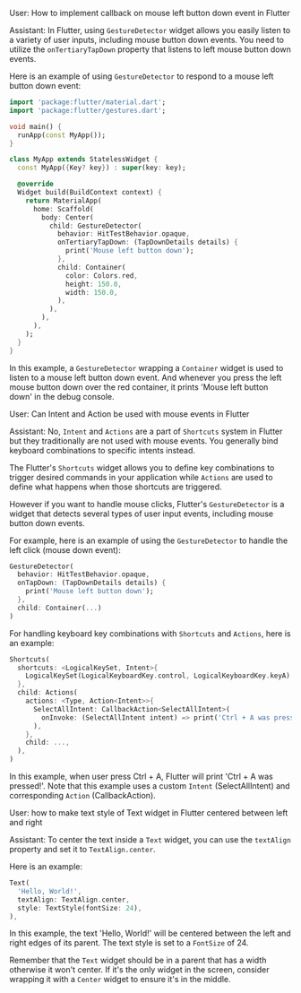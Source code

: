 User:
How to implement callback on mouse left button down event in Flutter

Assistant:
In Flutter, using `GestureDetector` widget allows you easily listen to a variety of user inputs, including mouse button down events. You need to utilize the `onTertiaryTapDown` property that listens to left mouse button down events.

Here is an example of using `GestureDetector` to respond to a mouse left button down event:

```dart
import 'package:flutter/material.dart';
import 'package:flutter/gestures.dart';

void main() {
  runApp(const MyApp());
}

class MyApp extends StatelessWidget {
  const MyApp({Key? key}) : super(key: key);

  @override
  Widget build(BuildContext context) {
    return MaterialApp(
      home: Scaffold(
        body: Center(
          child: GestureDetector(
            behavior: HitTestBehavior.opaque,
            onTertiaryTapDown: (TapDownDetails details) {
              print('Mouse left button down');
            },
            child: Container(
              color: Colors.red,
              height: 150.0,
              width: 150.0,
            ),
          ),
        ),
      ),
    );
  }
}
``` 

In this example, a `GestureDetector` wrapping a `Container` widget is used to listen to a mouse left button down event. And whenever you press the left mouse button down over the red container, it prints 'Mouse left button down' in the debug console.

User:
Can Intent and Action<Intent> be used with mouse events in Flutter

Assistant:
No, `Intent` and `Actions` are a part of `Shortcuts` system in Flutter but they traditionally are not used with mouse events. You generally bind keyboard combinations to specific intents instead.

The Flutter's `Shortcuts` widget allows you to define key combinations to trigger desired commands in your application while `Actions` are used to define what happens when those shortcuts are triggered.

However if you want to handle mouse clicks, Flutter's `GestureDetector` is a widget that detects several types of user input events, including mouse button down events.

For example, here is an example of using the `GestureDetector` to handle the left click (mouse down event):

```dart
GestureDetector(
  behavior: HitTestBehavior.opaque,
  onTapDown: (TapDownDetails details) {
    print('Mouse left button down');
  },
  child: Container(...)
)
```

For handling keyboard key combinations with `Shortcuts` and `Actions`, here is an example:

```dart
Shortcuts(
  shortcuts: <LogicalKeySet, Intent>{
    LogicalKeySet(LogicalKeyboardKey.control, LogicalKeyboardKey.keyA): SelectAllIntent(),
  },
  child: Actions(
    actions: <Type, Action<Intent>>{
      SelectAllIntent: CallbackAction<SelectAllIntent>(
        onInvoke: (SelectAllIntent intent) => print('Ctrl + A was pressed!'),
      ),
    },
    child: ...,
  ),
)
```

In this example, when user press Ctrl + A, Flutter will print 'Ctrl + A was pressed!'. Note that this example uses a custom `Intent` (SelectAllIntent) and corresponding `Action` (CallbackAction).

User:
how to make text style of Text widget in Flutter centered between left and right

Assistant:
To center the text inside a `Text` widget, you can use the `textAlign` property and set it to `TextAlign.center`.

Here is an example:

```dart
Text(
  'Hello, World!',
  textAlign: TextAlign.center,
  style: TextStyle(fontSize: 24),
),
```

In this example, the text 'Hello, World!' will be centered between the left and right edges of its parent. The text style is set to a `FontSize` of 24.

Remember that the `Text` widget should be in a parent that has a width otherwise it won't center. If it's the only widget in the screen, consider wrapping it with a `Center` widget to ensure it's in the middle.
